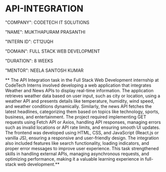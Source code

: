 # API-INTEGRATION

"COMPANY": CODETECH IT SOLUTIONS

"NAME": MUKTHAPURAM PRASANTHI

"INTERN ID": CT12UQH

"DOMAIN": FULL STACK WEB DEVELOPMENT

"DURATION": 8 WEEKS

"MENTOR": NEELA SANTOSH KUMAR

** The API Integration task in the Full Stack Web Development internship at CodeTech Interns involved developing a web application that integrates Weather and News APIs to display real-time information. The application retrieves weather data based on user input, such as city or location, using a weather API and presents details like temperature, humidity, wind speed, and weather conditions dynamically. Similarly, the news API fetches the latest headlines, categorizing them based on topics like technology, sports, business, and entertainment. The project required implementing GET requests using Fetch API or Axios, handling API responses, managing errors such as invalid locations or API rate limits, and ensuring smooth UI updates. The frontend was developed using HTML, CSS, and JavaScript (React.js or vanilla JS), ensuring a responsive and user-friendly design. The integration also included features like search functionality, loading indicators, and proper error messages to improve user experience. This task strengthened skills in handling external APIs, managing asynchronous requests, and optimizing performance, making it a valuable learning experience in full-stack web development.**

